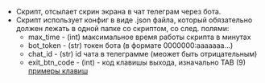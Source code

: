 - Скрипт, отсылает скрин экрана в чат телеграм через бота.
- Скрипт использует конфиг в виде .json файла, который обязательно должен 
лежать в одной папке со скриптом, со след. полями:
    - max_time - (int) максимальное время работы скрипта в минутах
    - bot_token - (str) токен бота (в формате 0000000:aaaaaaa...)
    - chat_id - (str) id чата в телеграмме (меожет быть отрицательным)
    - exit_btn_code - (int) - код клавишы выхода, изначально TAB (9) 
    [примеры клавиш](https://stackoverflow.com/questions/31363860/how-do-i-get-the-name-of-a-key-in-pywin32-giving-its-keycode)
